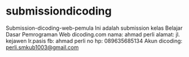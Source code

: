 # submissiondicoding

Submission-dicoding-web-pemula
Ini adalah submission kelas Belajar Dasar Pemrograman Web dicoding.com
nama: ahmad perli
alamat: jl. kejawen lr.pasis
fb: ahmad perli
no hp: 089635685134
Akun dicoding: perli.smkub1003@gmail.com
